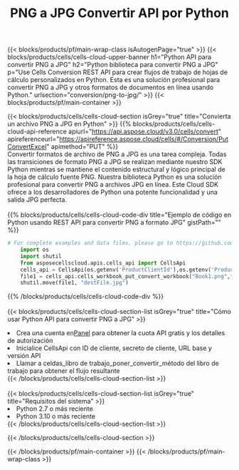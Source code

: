 ﻿---
title:  PNG a JPG Convertir API por Python
description:  Usando Aspose.Cells Cloud SDK para Python para convertir un archivo de formato PNG a un archivo de formato JPG.
url: /es/python/conversion/png-to-jpg/
---
{{< blocks/products/pf/main-wrap-class isAutogenPage="true" >}}
{{< blocks/products/cells/cells-cloud-upper-banner h1="Python API para convertir PNG a JPG" h2="Python biblioteca para convertir PNG a JPG" p="Use Cells Conversion REST API para crear flujos de trabajo de hojas de cálculo personalizados en Python. Esta es una solución profesional para convertir PNG a JPG y otros formatos de documentos en línea usando Python." urlsection="conversion/png-to-jpg/" >}}
{{< blocks/products/pf/main-container >}}

{{< blocks/products/cells/cells-cloud-section isGrey="true" title="Convierta un archivo PNG a JPG en Python" >}}
{{% blocks/products/cells/cells-cloud-api-reference apiurl="https://api.aspose.cloud/v3.0/cells/convert" apireferenceurl="https://apireference.aspose.cloud/cells/#/Conversion/PutConvertExcel" apimethod="PUT" %}}
<br/>
Convertir formatos de archivo de PNG a JPG es una tarea compleja. Todas las transiciones de formato PNG a JPG se realizan mediante nuestro SDK Python mientras se mantiene el contenido estructural y lógico principal de la hoja de cálculo fuente PNG. Nuestra biblioteca Python es una solución profesional para convertir PNG a archivos JPG en línea. Este Cloud SDK ofrece a los desarrolladores de Python una potente funcionalidad y una salida JPG perfecta.
<br/>
<br/>
{{% blocks/products/cells/cells-cloud-code-div title="Ejemplo de código en Python usando REST API para convertir PNG a formato JPG" gistPath="" %}}
 
```python
# For complete examples and data files, please go to https://github.com/aspose-cells-cloud/aspose-cells-cloud-python/
    import os
    import shutil
    from asposecellscloud.apis.cells_api import CellsApi
    cells_api = CellsApi(os.getenv('ProductClientId'),os.getenv('ProductClientSecret'))
    file1 = cells_api.cells_workbook_put_convert_workbook("Book1.png",format="jpg")
    shutil.move(file1, "destFile.jpg")     
```
 
{{% /blocks/products/cells/cells-cloud-code-div %}}
<br/>
<br/>
{{< blocks/products/cells/cells-cloud-section-list isGrey="true" title="Cómo usar Python API para convertir PNG a JPG" >}}
<li> Crea una cuenta en<a href="https://dashboard.aspose.cloud/">Panel</a> para obtener la cuota API gratis y los detalles de autorización</li>
<li>Inicialice CellsApi con ID de cliente, secreto de cliente, URL base y versión API</li>
<li>Llamar a celdas_libro de trabajo_poner_convertir_método del libro de trabajo para obtener el flujo resultante</li>
{{< /blocks/products/cells/cells-cloud-section-list >}}
<br/>
<br/>
{{< blocks/products/cells/cells-cloud-section-list isGrey="true" title="Requisitos del sistema" >}}
<li>Python 2.7 o más reciente</li>
<li>Python 3.10 o más reciente</li>
{{< /blocks/products/cells/cells-cloud-section-list >}}

{{< /blocks/products/cells/cells-cloud-section >}}

{{< /blocks/products/pf/main-container >}}
{{< /blocks/products/pf/main-wrap-class >}}
